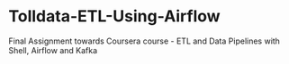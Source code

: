 # Tolldata-ETL-Using-Airflow
Final Assignment towards Coursera course - ETL and Data Pipelines with Shell, Airflow and Kafka
